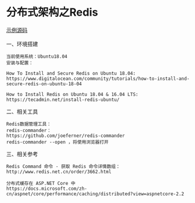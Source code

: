 # 分布式架构之Redis
[示例源码](https://github.com/qq283335746/Yibi/tree/master/Src/Yibi/Cache) <br /><br />
一、环境搭建
```
当前使用系统：Ubuntu18.04
安装与配置：

How To Install and Secure Redis on Ubuntu 18.04:
https://www.digitalocean.com/community/tutorials/how-to-install-and-secure-redis-on-ubuntu-18-04

How to Install Redis on Ubuntu 18.04 & 16.04 LTS:
https://tecadmin.net/install-redis-ubuntu/
```
二、相关工具
```
Redis数据管理工具：
redis-commander：
https://github.com/joeferner/redis-commander
redis-commander --open ，将使用浏览器打开
```
三、相关参考
```
Redis Command 命令 - 获取 Redis 命令详情数组：
http://www.redis.net.cn/order/3662.html

分布式缓存在 ASP.NET Core 中
https://docs.microsoft.com/zh-cn/aspnet/core/performance/caching/distributed?view=aspnetcore-2.2
```